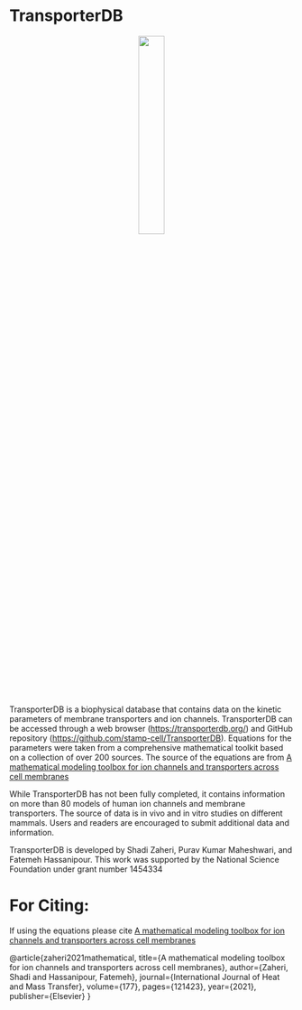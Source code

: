 # TransporterDB

<p align="center">
<img src="https://user-images.githubusercontent.com/33631502/159145085-36241478-cf0a-4d61-8e2f-a740a78b8c99.png" width=30% height=30%>

TransporterDB is a biophysical database that contains data on the kinetic parameters of membrane transporters and ion channels.
TransporterDB can be accessed through a web browser (https://transporterdb.org/) and GitHub repository
(https://github.com/stamp-cell/TransporterDB). 
Equations for the parameters were taken from a comprehensive mathematical toolkit based on a collection of over 200 sources.
The source of the equations are from [A mathematical modeling toolbox for ion channels and transporters across cell membranes](https://www.sciencedirect.com/science/article/abs/pii/S0017931021005263)

While TransporterDB has not been fully completed, it contains information on more than 80 models of human ion channels and membrane transporters. 
The source of data is in vivo and in vitro studies on different mammals. Users and readers are encouraged to submit additional data and information.

TransporterDB is developed by Shadi Zaheri, Purav Kumar Maheshwari, and Fatemeh Hassanipour.
This work was supported by the National Science Foundation under grant number 1454334



# For Citing:
If using the equations please cite [A mathematical modeling toolbox for ion channels and transporters across cell membranes](https://www.sciencedirect.com/science/article/abs/pii/S0017931021005263)

@article{zaheri2021mathematical,
  title={A mathematical modeling toolbox for ion channels and transporters across cell membranes},
  author={Zaheri, Shadi and Hassanipour, Fatemeh},
  journal={International Journal of Heat and Mass Transfer},
  volume={177},
  pages={121423},
  year={2021},
  publisher={Elsevier}
}
